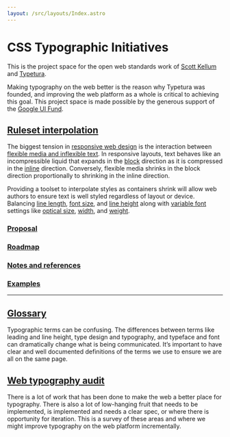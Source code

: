 ```yaml
---
layout: /src/layouts/Index.astro
---
```


<!-- @format -->

# CSS Typographic Initiatives

This is the project space for the open web standards work of [Scott Kellum](https://scottkellum.com) and [Typetura](https://typetura.com).

Making typography on the web better is the reason why Typetura was founded, and improving the web platform as a whole is critical to achieving this goal. This project space is made possible by the generous support of the [Google UI Fund](https://web.dev/ui-fund/).

## [Ruleset interpolation](ruleset-interpolation)

The biggest tension in [responsive web design](glossary/#responsive-web-design) is the interaction between [flexible media and inflexible text](https://frankchimero.com/blog/2015/the-webs-grain/). In responsive layouts, text behaves like an incompressible liquid that expands in the [block](glossary/#block) direction as it is compressed in the [inline](glossary/#inline) direction. Conversely, flexible media shrinks in the block direction proportionally to shrinking in the inline direction.

Providing a toolset to interpolate styles as containers shrink will allow web authors to ensure text is well styled regardless of layout or device. Balancing [line length](glossary/#measure), [font size](glossary/#font-size), and [line height](glossary/#line-height) along with [variable font](glossary/#variable-font) settings like [optical size](glossary/#optical-size), [width](glossary/#width), and [weight](glossary/#weight).

### [Proposal](ruleset-interpolation/proposal)

### [Roadmap](ruleset-interpolation/roadmap)

### [Notes and references](ruleset-interpolation/notes)

### [Examples](ruleset-interpolation/examples)

---

## [Glossary](glossary)

Typographic terms can be confusing. The differences between terms like leading and line height, type design and typography, and typeface and font can dramatically change what is being communicated. It’s important to have clear and well documented definitions of the terms we use to ensure we are all on the same page.

## [Web typography audit](typography-audit)

There is a lot of work that has been done to make the web a better place for typography. There is also a lot of low-hanging fruit that needs to be implemented, is implemented and needs a clear spec, or where there is opportunity for iteration. This is a survey of these areas and where we might improve typography on the web platform incrementally.
